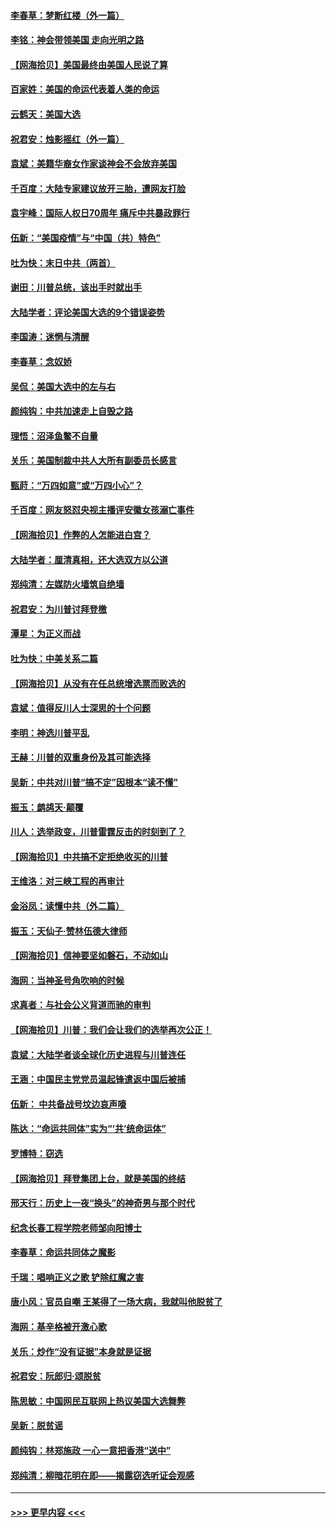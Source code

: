 #### [李春草：梦断红楼（外一篇）](../pages/nsc993/n12619122.md?t=12142051) 
#### [李铭：神会带领美国 走向光明之路](../pages/nsc993/n12618584.md?t=12142051) 
#### [【网海拾贝】美国最终由美国人民说了算](../pages/nsc993/n12617255.md?t=12142051) 
#### [百家姓：美国的命运代表着人类的命运](../pages/nsc993/n12615838.md?t=12142051) 
#### [云鹤天：美国大选](../pages/nsc993/n12615994.md?t=12142051) 
#### [祝君安：烛影摇红（外一篇）](../pages/nsc993/n12615975.md?t=12142051) 
#### [袁斌：美籍华裔女作家谈神会不会放弃美国](../pages/nsc993/n12615263.md?t=12142051) 
#### [千百度：大陆专家建议放开三胎，遭网友打脸](../pages/nsc993/n12614456.md?t=12142051) 
#### [袁宇峰：国际人权日70周年 痛斥中共暴政罪行](../pages/nsc993/n12611965.md?t=12142051) 
#### [伍新：“美国疫情”与“中国（共）特色”](../pages/nsc993/n12611463.md?t=12142051) 
#### [吐为快：末日中共（两首）](../pages/nsc993/n12611461.md?t=12142051) 
#### [谢田：川普总统，该出手时就出手](../pages/nsc993/n12610905.md?t=12142051) 
#### [大陆学者：评论美国大选的9个错误姿势](../pages/nsc993/n12609586.md?t=12142051) 
#### [李国涛：迷惘与清醒](../pages/nsc993/n12607532.md?t=12142051) 
#### [李春草：念奴娇](../pages/nsc993/n12607083.md?t=12142051) 
#### [吴侃：美国大选中的左与右](../pages/nsc993/n12607054.md?t=12142051) 
#### [颜纯钩：中共加速走上自毁之路](../pages/nsc993/n12606473.md?t=12142051) 
#### [理悟：沼泽鱼鳖不自量](../pages/nsc993/n12606454.md?t=12142051) 
#### [关乐：美国制裁中共人大所有副委员长感言](../pages/nsc993/n12606442.md?t=12142051) 
#### [甄莳：“万四如意”或“万四小心”？](../pages/nsc993/n12606091.md?t=12142051) 
#### [千百度：网友怒怼央视主播评安徽女孩溺亡事件](../pages/nsc993/n12605370.md?t=12142051) 
#### [【网海拾贝】作弊的人怎能进白宫？](../pages/nsc993/n12603546.md?t=12142051) 
#### [大陆学者：厘清真相，还大选双方以公道](../pages/nsc993/n12603475.md?t=12142051) 
#### [郑纯清：左媒防火墙筑自绝墙](../pages/nsc993/n12602226.md?t=12142051) 
#### [祝君安：为川普讨拜登檄](../pages/nsc993/n12602199.md?t=12142051) 
#### [潭星：为正义而战](../pages/nsc993/n12600926.md?t=12142051) 
#### [吐为快：中美关系二篇](../pages/nsc993/n12600908.md?t=12142051) 
#### [【网海拾贝】从没有在任总统增选票而败选的](../pages/nsc993/n12600435.md?t=12142051) 
#### [袁斌：值得反川人士深思的十个问题](../pages/nsc993/n12600332.md?t=12142051) 
#### [李明：神选川普平乱](../pages/nsc993/n12599751.md?t=12142051) 
#### [王赫：川普的双重身份及其可能选择](../pages/nsc993/n12599723.md?t=12142051) 
#### [吴新：中共对川普“搞不定”因根本“读不懂”](../pages/nsc993/n12599502.md?t=12142051) 
#### [振玉：鹧鸪天‧颠覆](../pages/nsc993/n12599494.md?t=12142051) 
#### [川人：选举政变，川普雷霆反击的时刻到了？](../pages/nsc993/n12599291.md?t=12142051) 
#### [【网海拾贝】中共搞不定拒绝收买的川普](../pages/nsc993/n12598955.md?t=12142051) 
#### [王维洛：对三峡工程的再审计](../pages/nsc993/n12598436.md?t=12142051) 
#### [金浴凤：读懂中共（外二篇）](../pages/nsc993/n12597943.md?t=12142051) 
#### [振玉：天仙子‧赞林伍德大律师](../pages/nsc993/n12597929.md?t=12142051) 
#### [【网海拾贝】信神要坚如磐石，不动如山](../pages/nsc993/n12597901.md?t=12142051) 
#### [海网：当神圣号角吹响的时候](../pages/nsc993/n12595891.md?t=12142051) 
#### [求真者：与社会公义背道而驰的审判](../pages/nsc993/n12595868.md?t=12142051) 
#### [【网海拾贝】川普：我们会让我们的选举再次公正！](../pages/nsc993/n12594930.md?t=12142051) 
#### [袁斌：大陆学者谈全球化历史进程与川普连任](../pages/nsc993/n12594690.md?t=12142051) 
#### [王涵：中国民主党党员温起锋遣返中国后被捕](../pages/nsc993/n12594540.md?t=12142051) 
#### [伍新： 中共备战号坟边哀声嚎](../pages/nsc993/n12593086.md?t=12142051) 
#### [陈达：“命运共同体”实为“‘共’统命运体”](../pages/nsc993/n12590865.md?t=12142051) 
#### [罗博特：窃选](../pages/nsc993/n12590619.md?t=12142051) 
#### [【网海拾贝】拜登集团上台，就是美国的终结](../pages/nsc993/n12589725.md?t=12142051) 
#### [邢天行：历史上一夜“换头”的神奇男与那个时代](../pages/nsc993/n12589424.md?t=12142051) 
#### [纪念长春工程学院老师邹向阳博士](../pages/nsc993/n12585390.md?t=12142051) 
#### [李春草：命运共同体之魔影](../pages/nsc993/n12585026.md?t=12142051) 
#### [千瑞：唱响正义之歌 铲除红魔之害](../pages/nsc993/n12585002.md?t=12142051) 
#### [唐小风：官员自嘲 王某得了一场大病，我就叫他脱贫了](../pages/nsc993/n12584981.md?t=12142051) 
#### [海网：基辛格被开激心歌](../pages/nsc993/n12584946.md?t=12142051) 
#### [关乐：炒作“没有证据”本身就是证据](../pages/nsc993/n12583146.md?t=12142051) 
#### [祝君安：阮郎归‧颂脱贫](../pages/nsc993/n12583119.md?t=12142051) 
#### [陈思敏：中国网民互联网上热议美国大选舞弊](../pages/nsc993/n12582845.md?t=12142051) 
#### [吴新：脱贫谣](../pages/nsc993/n12580839.md?t=12142051) 
#### [颜纯钩：林郑施政 一心一意把香港“送中”](../pages/nsc993/n12580805.md?t=12142051) 
#### [郑纯清：柳暗花明在即——揭露窃选听证会观感](../pages/nsc993/n12580795.md?t=12142051) 

----
#### [ >>> 更早内容 <<< ](../indexes/nsc993-earlier.md)
